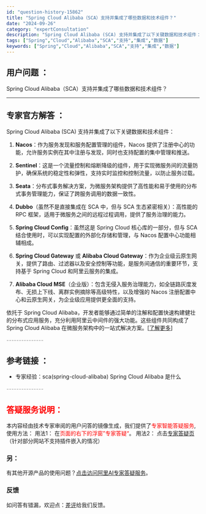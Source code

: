 ```yaml
---
id: "question-history-15862"
title: "Spring Cloud Alibaba（SCA）支持并集成了哪些数据和技术组件？"
date: "2024-09-26"
category: "expertConsultation"
description: "Spring Cloud Alibaba (SCA) 支持并集成了以下关键数据和技术组件：1. **Nacos**：作为服务发现和服务配置管理的组件，Nacos 提供了注册中心的功能，允许服务实例在其中注册与发现，同时也支持配置的集中管理和推送。2. **Sentinel**：这是一个流量控制和熔断"
tags: ["Spring","Cloud","Alibaba","SCA","支持","集成","数据"]
keywords: ["Spring","Cloud","Alibaba","SCA","支持","集成","数据"]
---
```


## 用户问题 ： 
 Spring Cloud Alibaba（SCA）支持并集成了哪些数据和技术组件？  

---------------
## 专家官方解答 ：

Spring Cloud Alibaba (SCA) 支持并集成了以下关键数据和技术组件：

1. **Nacos**：作为服务发现和服务配置管理的组件，Nacos 提供了注册中心的功能，允许服务实例在其中注册与发现，同时也支持配置的集中管理和推送。

2. **Sentinel**：这是一个流量控制和熔断降级的组件，用于实现微服务间的流量防护，确保系统的稳定性和弹性，支持实时监控和控制流量，以防止服务过载。

3. **Seata**：分布式事务解决方案，为微服务架构提供了高性能和易于使用的分布式事务管理能力，保证了跨服务调用的数据一致性。

4. **Dubbo**（虽然不是直接集成在 SCA 中，但与 SCA 生态紧密相关）：高性能的 RPC 框架，适用于微服务之间的远程过程调用，提供了服务治理的能力。

5. **Spring Cloud Config**：虽然这是 Spring Cloud 核心库的一部分，但与 SCA 结合使用时，可以实现配置的外部化存储和管理，与 Nacos 配置中心功能相辅相成。

6. **Spring Cloud Gateway** 或 **Alibaba Cloud Gateway**：作为企业级云原生网关，提供了路由、过滤器以及安全控制等功能，是服务间通信的重要环节，支持基于 Spring Cloud 和阿里云服务的集成。

7. **Alibaba Cloud MSE**（企业版）：包含无侵入服务治理能力，如全链路灰度发布、无损上下线、离群实例摘除等高级特性，以及增强的 Nacos 注册配置中心和云原生网关，为企业级应用提供更全面的支持。

依托于 Spring Cloud Alibaba，开发者能够通过简单的注解和配置快速构建健壮的分布式应用服务，充分利用阿里云中间件的强大功能。这些组件共同构成了 Spring Cloud Alibaba 在微服务架构中的一站式解决方案。[[了解更多](https://www.aliyun.com/product/aliware/mse)]


<font color="#949494">---------------</font> 


## 参考链接 ：

* 专家经验：sca(spring-cloud-alibaba) Spring Cloud Alibaba 是什么 


 <font color="#949494">---------------</font> 
 


## <font color="#FF0000">答疑服务说明：</font> 

本内容经由技术专家审阅的用户问答的镜像生成，我们提供了<font color="#FF0000">专家智能答疑服务</font>,使用方法：
用法1： 在<font color="#FF0000">页面的右下的浮窗”专家答疑“</font>。
用法2： 点击[专家答疑页](https://answer.opensource.alibaba.com/docs/intro)（针对部分网站不支持插件嵌入的情况）
### 另：


有其他开源产品的使用问题？[点击访问阿里AI专家答疑服务](https://answer.opensource.alibaba.com/docs/intro)。
### 反馈
如问答有错漏，欢迎点：[差评](https://ai.nacos.io/user/feedbackByEnhancerGradePOJOID?enhancerGradePOJOId=17060)给我们反馈。
